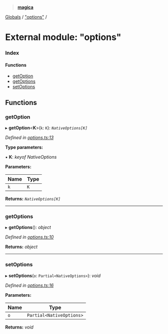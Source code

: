 > **[magica](../README.md)**

[Globals](../README.md) / ["options"](_options_.md) /

# External module: "options"

### Index

#### Functions

* [getOption](_options_.md#getoption)
* [getOptions](_options_.md#getoptions)
* [setOptions](_options_.md#setoptions)

## Functions

###  getOption

▸ **getOption**<**K**>(`k`: `K`): *`NativeOptions[K]`*

*Defined in [options.ts:13](https://github.com/cancerberoSgx/magica/blob/825f829/src/options.ts#L13)*

**Type parameters:**

▪ **K**: *keyof NativeOptions*

**Parameters:**

Name | Type |
------ | ------ |
`k` | `K` |

**Returns:** *`NativeOptions[K]`*

___

###  getOptions

▸ **getOptions**(): *object*

*Defined in [options.ts:10](https://github.com/cancerberoSgx/magica/blob/825f829/src/options.ts#L10)*

**Returns:** *object*

___

###  setOptions

▸ **setOptions**(`o`: `Partial<NativeOptions>`): *void*

*Defined in [options.ts:16](https://github.com/cancerberoSgx/magica/blob/825f829/src/options.ts#L16)*

**Parameters:**

Name | Type |
------ | ------ |
`o` | `Partial<NativeOptions>` |

**Returns:** *void*